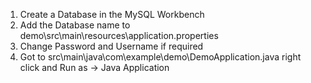 1. Create a Database in the MySQL Workbench
2. Add the Database name to demo\src\main\resources\application.properties
3. Change Password and Username if required
4. Got to src\main\java\com\example\demo\DemoApplication.java right click and Run as -> Java Application
